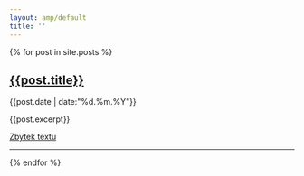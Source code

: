 ```yaml
---
layout: amp/default
title: ''
---
```

{% for post in site.posts %}
<article>
  <h2><a href="{{post.url}}">{{post.title}}</a></h2>
  <time class="block bold my0" datetime="{{post.date | date:"%Y-%m-%d"}}">
    {{post.date | date:"%d.%m.%Y"}}
  </time>
  <p class="justify my1">
    {{post.excerpt}}
  </p>
  <div class="mt0">
    <a href="{{post.url}}">Zbytek textu</a>
  </div>

</article>
<hr/>
{% endfor %}
